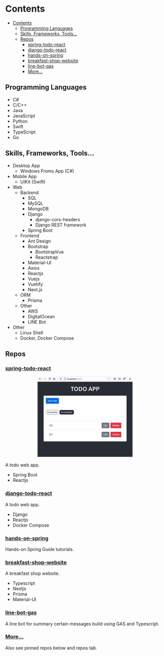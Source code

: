 # Contents

- [Contents](#contents)
  - [Programming Languages](#programming-languages)
  - [Skills, Frameworks, Tools...](#skills-frameworks-tools)
  - [Repos](#repos)
    - [spring-todo-react](#spring-todo-react)
    - [django-todo-react](#django-todo-react)
    - [hands-on-spring](#hands-on-spring)
    - [breakfast-shop-website](#breakfast-shop-website)
    - [line-bot-gas](#line-bot-gas)
    - [More...](#more)

<!--
**k435467/k435467** is a ✨ _special_ ✨ repository because its `README.md` (this file) appears on your GitHub profile.

Here are some ideas to get you started:

- 🔭 I’m currently working on ...
- 🌱 I’m currently learning ...
- 👯 I’m looking to collaborate on ...
- 🤔 I’m looking for help with ...
- 💬 Ask me about ...
- 📫 How to reach me: ...
- 😄 Pronouns: ...
- ⚡ Fun fact: ...
-->

## Programming Languages

- C#
- C/C++
- Java
- JavaScript
- Python
- Swift
- TypeScript
- Go

## Skills, Frameworks, Tools...

- Desktop App
  - Windows Froms App (C#)
- Mobile App
  - UIKit (Swift)
- Web
  - Backend
    - SQL
    - MySQL
    - MongoDB
    - Django
      - django-cors-headers
      - Django REST framework
    - Spring Boot
  - Frontend
    - Ant Design
    - Bootstrap
      - BootstrapVue
      - Reactstrap
    - Material-UI
    - Axios
    - Reactjs
    - Vuejs
    - Vuetify
    - Next.js
  - ORM
    - Prisma
  - Other
    - AWS
    - DigitalOcean
    - LINE Bot
- Other
  - Linux Shell
  - Docker, Docker Compose

## Repos

### [spring-todo-react](https://github.com/k435467/spring-todo-react)

<p align="center">
  <img src="https://raw.githubusercontent.com/k435467/django-todo-react/master/demo/django-todo-react-demo.gif" width="300">
</p>

A todo web app.

- Spring Boot
- Reactjs

### [django-todo-react](https://github.com/k435467/django-todo-react)

A todo web app.

- Django
- Reactjs
- Docker Compose

### [hands-on-spring](https://github.com/k435467/hands-on-spring)

Hands-on Spring Guide tutorials.

### [breakfast-shop-website](https://github.com/k435467/breakfast-shop-website)

A breakfast shop website.

- Typescript
- Nextjs
- Prisma
- Material-UI

### [line-bot-gas](https://github.com/k435467/line-bot-gas)

A line bot for summary certain messages build using GAS and Typescript.

### [More...](https://github.com/k435467?tab=repositories)

Also see pinned repos below and repos tab.
